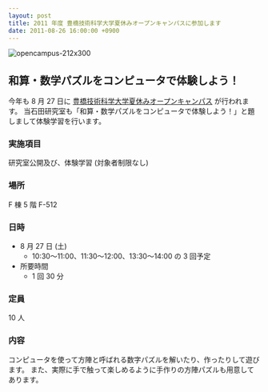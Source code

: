```yaml
---
layout: post
title: 2011 年度 豊橋技術科学大学夏休みオープンキャンパスに参加します
date: 2011-08-26 16:00:00 +0900
---
```


![opencampus-212x300]({{site.baseurl}}/img/opencampus-212x300.jpg)

## 和算・数学パズルをコンピュータで体験しよう！
今年も 8 月 27 日に [豊橋技術科学大学夏休みオープンキャンパス](http://www.tut.ac.jp/exam/opencampus/opencampus2011/index.html) が行われます。
当石田研究室も「和算・数学パズルをコンピュータで体験しよう！」と題しまして体験学習を行います。

### 実施項目
研究室公開及び、体験学習 (対象者制限なし)

### 場所
F 棟 5 階 F-512

### 日時
- 8 月 27 日 (土)
  - 10:30〜11:00、11:30〜12:00、13:30〜14:00 の 3 回予定
- 所要時間
  - 1 回 30 分

### 定員
10 人

### 内容
コンピュータを使って方陣と呼ばれる数字パズルを解いたり、作ったりして遊びます。
また、実際に手で触って楽しめるように手作りの方陣パズルも用意してあります。